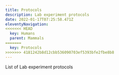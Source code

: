 ```yaml
---
title: Protocols
description: Lab experiment protocols
date: 2022-01-17T07:25:58.471Z
eleventyNavigation:
<<<<<<< HEAD
  key: Humans
  parent: Mammals
=======
  key: Protocols
>>>>>>> 4181242b8d12cbb536090703ef5393bfe2fbe8b8
---
```

List of Lab experiment protocols
